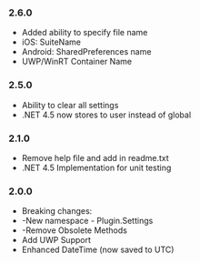 ### 2.6.0
* Added ability to specify file name
* iOS: SuiteName
* Android: SharedPreferences name
* UWP/WinRT Container Name

### 2.5.0
* Ability to clear all settings
* .NET 4.5 now stores to user instead of global

### 2.1.0
* Remove help file and add in readme.txt
* .NET 4.5 Implementation for unit testing
### 2.0.0
* Breaking changes:
* -New namespace - Plugin.Settings
* -Remove Obsolete Methods
* Add UWP Support
* Enhanced DateTime (now saved to UTC)
